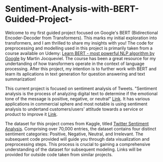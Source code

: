 # Sentiment-Analysis-with-BERT-Guided-Project-
Welcome to my first guided project focused on Google's BERT (Bidirectional Encoder-Decoder from Transformers). This marks my initial exploration into transformers, and I am thrilled to share my insights with you! The code for preprocessing and modelling used in this project is primarily taken from a course available on Udemy: [Learn BERT - most powerful NLP algorithm by Google](https://www.udemy.com/course/bert-nlp-algorithm/learn/lecture/29758070?start=1#reviews) by Martin Jocqueviel. The course has been a great resource for my undertanding of how transformers operate in the context of language processing. After this project, my intention is to further work with BERT and learn its aplications in text generation for question answering and text summarization!

This current project is focused on sentiment analysis of Tweets. "Sentiment analysis is the process of analyzing digital text to determine if the emotional tone of the message is positive, negative, or neutral" [Link](https://aws.amazon.com/what-is/sentiment-analysis/). It has various applications in commercial sphere and most notable is using sentiment analysis to undertand customers/users' attitude towards a service or product to improve it [Link](https://aws.amazon.com/what-is/sentiment-analysis/).

The dataset for this project comes from Kaggle, titled [Twitter Sentiment Analysis](https://www.kaggle.com/datasets/jp797498e/twitter-entity-sentiment-analysis). Comprising over 70,000 entries, the dataset contains four distinct sentiment categories: Positive, Negative, Neutral, and Irrelevant. The subsequent code provided will guide you through data visualization and preprocessing steps. This process is crucial to gaining a comprehensive understanding of the dataset for subsequent modeling. Links will be provided for outside code taken from similar projects. 
